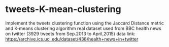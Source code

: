 # tweets-K-mean-clustering
Implement the tweets clustering function using the Jaccard Distance metric and K-means clustering algorithm
real dataset used from BBC health news on twitter (3929 tweets from Sep.2013 to April,2015)
data link: https://archive.ics.uci.edu/dataset/438/health+news+in+twitter
